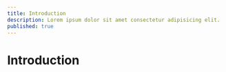 ```yaml
---
title: Introduction
description: Lorem ipsum dolor sit amet consectetur adipisicing elit.
published: true
---
```


# Introduction
